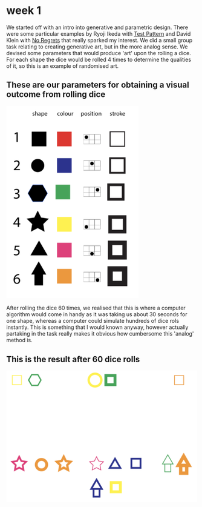 # week 1
We started off with an intro into generative and parametric design. There were some particular examples by Ryoji Ikeda with [Test Pattern](https://www.youtube.com/watch?v=XwjlYpJCBgk) and David Klein with [No Regrets](http://davidjklein.ca/No-Regrets) that really sparked my interest. We did a small group task relating to creating generative art, but in the more analog sense. We devised some parameters that would produce 'art' upon the rolling a dice. For each shape the dice would be rolled 4 times to determine the qualities of it, so this is an example of randomised art.
## These are our parameters for obtaining a visual outcome from rolling dice
<img src="Screen%20Shot%202020-07-24%20at%203.29.08%20pm.png" width="350" />

After rolling the dice 60 times, we realised that this is where a computer algorithm would come in handy as it was taking us about 30 seconds for one shape, whereas a computer could simulate hundreds of dice rols instantly. This is something that I would known anyway, however actually partaking in the task really makes it obvious how cumbersome this 'analog' method is.
## This is the result after 60 dice rolls
<img src="art.png">
